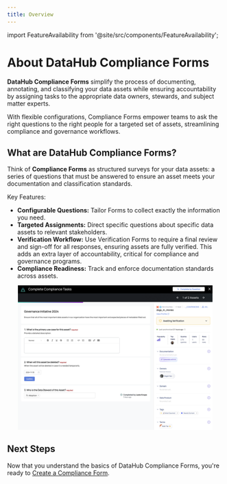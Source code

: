 ```yaml
---
title: Overview
---
```


import FeatureAvailability from '@site/src/components/FeatureAvailability';

# About DataHub Compliance Forms
<FeatureAvailability/>

**DataHub Compliance Forms** simplify the process of documenting, annotating, and classifying your data assets while ensuring accountability by assigning tasks to the appropriate data owners, stewards, and subject matter experts.

With flexible configurations, Compliance Forms empower teams to ask the right questions to the right people for a targeted set of assets, streamlining compliance and governance workflows.

## What are DataHub Compliance Forms?

Think of **Compliance Forms** as structured surveys for your data assets: a series of questions that must be answered to ensure an asset meets your documentation and classification standards.

Key Features:

* **Configurable Questions:** Tailor Forms to collect exactly the information you need.
* **Targeted Assignments:** Direct specific questions about specific data assets to relevant stakeholders.
* **Verification Workflow:** Use Verification Forms to require a final review and sign-off for all responses, ensuring assets are fully verified. This adds an extra layer of accountability, critical for compliance and governance programs.
* **Compliance Readiness:** Track and enforce documentation standards across assets.

<p align="center">
  <img 
       width="90%"  
       src="https://raw.githubusercontent.com/datahub-project/static-assets/refs/heads/main/imgs/compliance_forms/sample-compliance-form.png" 
       alt="Sample Compliance Form"/>
</p>

## Next Steps

Now that you understand the basics of DataHub Compliance Forms, you're ready to [Create a Compliance Form](create-a-form.md).